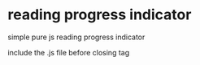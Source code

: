 # reading progress indicator
simple pure js reading progress indicator

include the .js file before closing </body> tag
